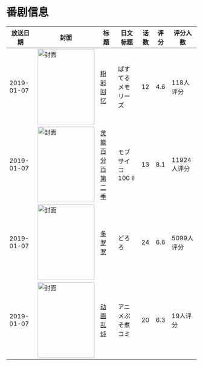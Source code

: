 # 番剧信息

|放送日期|封面|标题|日文标题|话数|评分|评分人数|
|---|---|---|---|---|---|---|
|2019-01-07|<img src="//lain.bgm.tv/pic/cover/c/77/8a/238640_hmZhe.jpg" alt="封面" style="width:150px;height:200px;object-fit:cover;">|[粉彩回忆](https://bangumi.tv/subject/238640)|ぱすてるメモリーズ|12|4.6|118人评分|
|2019-01-07|<img src="//lain.bgm.tv/pic/cover/c/8e/c7/240760_xB0VY.jpg" alt="封面" style="width:150px;height:200px;object-fit:cover;">|[灵能百分百 第二季](https://bangumi.tv/subject/240760)|モブサイコ100 Ⅱ|13|8.1|11924人评分|
|2019-01-07|<img src="//lain.bgm.tv/pic/cover/c/d3/da/240838_5Ax95.jpg" alt="封面" style="width:150px;height:200px;object-fit:cover;">|[多罗罗](https://bangumi.tv/subject/240838)|どろろ|24|6.6|5099人评分|
|2019-01-07|<img src="//lain.bgm.tv/pic/cover/c/74/46/269422_3hhC9.jpg" alt="封面" style="width:150px;height:200px;object-fit:cover;">|[动画乱炖](https://bangumi.tv/subject/269422)|アニメぷそ煮コミ|20|6.3|19人评分|
